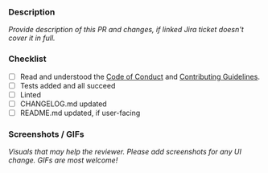 ### Description

_Provide description of this PR and changes, if linked Jira ticket doesn't cover it in full._

### Checklist

- [ ] Read and understood the [Code of Conduct](https://github.com/snyk/snyk-intellij-plugin/blob/master/CODE_OF_CONDUCT.md) and [Contributing Guidelines](https://github.com/snyk/snyk-intellij-plugin/blob/master/CONTRIBUTING.md).
- [ ] Tests added and all succeed
- [ ] Linted
- [ ] CHANGELOG.md updated
- [ ] README.md updated, if user-facing

### Screenshots / GIFs

_Visuals that may help the reviewer. Please add screenshots for any UI change. GIFs are most welcome!_
